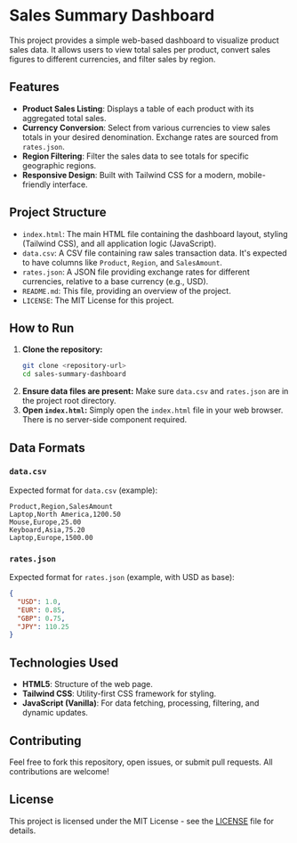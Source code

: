 # Sales Summary Dashboard

This project provides a simple web-based dashboard to visualize product sales data. It allows users to view total sales per product, convert sales figures to different currencies, and filter sales by region.

## Features

- **Product Sales Listing**: Displays a table of each product with its aggregated total sales.
- **Currency Conversion**: Select from various currencies to view sales totals in your desired denomination. Exchange rates are sourced from `rates.json`.
- **Region Filtering**: Filter the sales data to see totals for specific geographic regions.
- **Responsive Design**: Built with Tailwind CSS for a modern, mobile-friendly interface.

## Project Structure

- `index.html`: The main HTML file containing the dashboard layout, styling (Tailwind CSS), and all application logic (JavaScript).
- `data.csv`: A CSV file containing raw sales transaction data. It's expected to have columns like `Product`, `Region`, and `SalesAmount`.
- `rates.json`: A JSON file providing exchange rates for different currencies, relative to a base currency (e.g., USD).
- `README.md`: This file, providing an overview of the project.
- `LICENSE`: The MIT License for this project.

## How to Run

1.  **Clone the repository:**
    ```bash
    git clone <repository-url>
    cd sales-summary-dashboard
    ```
2.  **Ensure data files are present:** Make sure `data.csv` and `rates.json` are in the project root directory.
3.  **Open `index.html`:** Simply open the `index.html` file in your web browser. There is no server-side component required.

## Data Formats

### `data.csv`

Expected format for `data.csv` (example):

```csv
Product,Region,SalesAmount
Laptop,North America,1200.50
Mouse,Europe,25.00
Keyboard,Asia,75.20
Laptop,Europe,1500.00
```

### `rates.json`

Expected format for `rates.json` (example, with USD as base):

```json
{
  "USD": 1.0,
  "EUR": 0.85,
  "GBP": 0.75,
  "JPY": 110.25
}
```

## Technologies Used

-   **HTML5**: Structure of the web page.
-   **Tailwind CSS**: Utility-first CSS framework for styling.
-   **JavaScript (Vanilla)**: For data fetching, processing, filtering, and dynamic updates.

## Contributing

Feel free to fork this repository, open issues, or submit pull requests. All contributions are welcome!

## License

This project is licensed under the MIT License - see the [LICENSE](LICENSE) file for details.